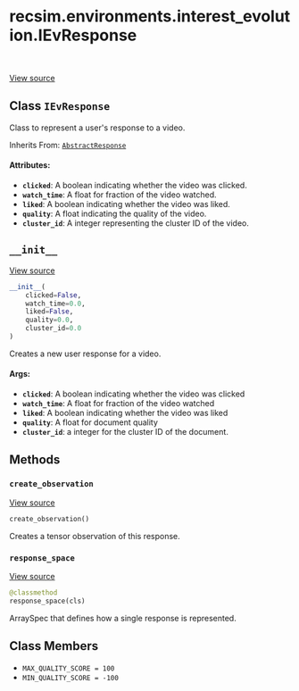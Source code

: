 <div itemscope itemtype="http://developers.google.com/ReferenceObject">
<meta itemprop="name" content="recsim.environments.interest_evolution.IEvResponse" />
<meta itemprop="path" content="Stable" />
<meta itemprop="property" content="__init__"/>
<meta itemprop="property" content="create_observation"/>
<meta itemprop="property" content="response_space"/>
<meta itemprop="property" content="MAX_QUALITY_SCORE"/>
<meta itemprop="property" content="MIN_QUALITY_SCORE"/>
</div>

# recsim.environments.interest_evolution.IEvResponse

<table class="tfo-notebook-buttons tfo-api" align="left">
</table>

<a target="_blank" href="https://github.com/google-research/recsim/environments/interest_evolution.py">View
source</a>

## Class `IEvResponse`

Class to represent a user's response to a video.

Inherits From: [`AbstractResponse`](../../../recsim/user/AbstractResponse.md)

<!-- Placeholder for "Used in" -->

#### Attributes:

*   <b>`clicked`</b>: A boolean indicating whether the video was clicked.
*   <b>`watch_time`</b>: A float for fraction of the video watched.
*   <b>`liked`</b>: A boolean indicating whether the video was liked.
*   <b>`quality`</b>: A float indicating the quality of the video.
*   <b>`cluster_id`</b>: A integer representing the cluster ID of the video.

<h2 id="__init__"><code>__init__</code></h2>

<a target="_blank" href="https://github.com/google-research/recsim/environments/interest_evolution.py">View
source</a>

```python
__init__(
    clicked=False,
    watch_time=0.0,
    liked=False,
    quality=0.0,
    cluster_id=0.0
)
```

Creates a new user response for a video.

#### Args:

*   <b>`clicked`</b>: A boolean indicating whether the video was clicked
*   <b>`watch_time`</b>: A float for fraction of the video watched
*   <b>`liked`</b>: A boolean indicating whether the video was liked
*   <b>`quality`</b>: A float for document quality
*   <b>`cluster_id`</b>: a integer for the cluster ID of the document.

## Methods

<h3 id="create_observation"><code>create_observation</code></h3>

<a target="_blank" href="https://github.com/google-research/recsim/environments/interest_evolution.py">View
source</a>

```python
create_observation()
```

Creates a tensor observation of this response.

<h3 id="response_space"><code>response_space</code></h3>

<a target="_blank" href="https://github.com/google-research/recsim/environments/interest_evolution.py">View
source</a>

```python
@classmethod
response_space(cls)
```

ArraySpec that defines how a single response is represented.

## Class Members

*   `MAX_QUALITY_SCORE = 100` <a id="MAX_QUALITY_SCORE"></a>
*   `MIN_QUALITY_SCORE = -100` <a id="MIN_QUALITY_SCORE"></a>
